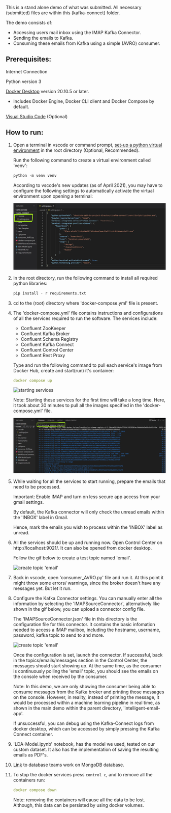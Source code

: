 This is a stand alone demo of what was submitted. All necessary (submitted) files are within this (kafka-connect) folder.

The demo consists of:
- Accessing users mail inbox using the IMAP Kafka Connector.
- Sending the emails to Kafka.
- Consuming these emails from Kafka using a simple (AVRO) consumer. 

## Prerequisites:

Internet Connection

Python version 3

[Docker Desktop](https://docs.docker.com/desktop/) version 20.10.5 or later.
  - Includes Docker Engine, Docker CLI client and Docker Compose by default.

[Visual Studio Code](https://code.visualstudio.com/download) (Optional)


## How to run:

1. Open a terminal in vscode or command prompt, [set-up a python virtual environment](https://realpython.com/lessons/creating-virtual-environment/) in the root directory (Optional, Recommended).

    Run the following command to create a virtual environment called 'venv':
    ```python
    python -m venv venv
    ```

    According to vscode's new updates (as of April 2021), you may have to configure the following settings to automatically activate the virtual environment upon opening a terminal:

    ![venv settings.json file](./Images/venv-settings.jpg)


2. In the root directory, run the following command to install all required python libraries:
    ```python
    pip install - r requirements.txt
    ```

3. cd to the (root) directory where 'docker-compose.yml' file is present. 

4. The 'docker-compose.yml' file contains instructions and configurations of all the services required to run the software. The services include:

    - Confluent ZooKeeper
    - Confluent Kafka Broker
    - Confluent Schema Registry
    - Confluent Kafka Connect
    - Confluent Control Center
    - Confluent Rest Proxy
 
    Type and run the following command to pull each service's image from Docker Hub, create and start(run) it's container:

    ```yaml
    docker compose up
    ```

    ![starting services](./Images/docker-compose-up.gif)

    Note: Starting these services for the first time will take a long time. Here, it took about 30 minutes to pull all the images specified in the 'docker-compose.yml' file.

    ![pulling images from docker hub](./Images/docker-build.jpg)

5.  While waiting for all the services to start running, prepare the emails that need to be processed. 

    Important: Enable IMAP and turn on less secure app access from your gmail settings.

    By default, the Kafka connector will only check the unread emails within the 'INBOX' label in Gmail. 
    
    Hence, mark the emails you wish to process within the 'INBOX' label as unread.

6. All the services should be up and running now. Open Control Center on http://localhost:9021/. It can also be opened from docker desktop.
 
    Follow the gif below to create a test topic named 'email'.

    ![create topic 'email'](./Images/create-topic.gif)


7. Back in vscode, open 'consumer_AVRO.py' file and run it. At this point it might throw some errors/ warnings, since the broker doesn't have any messages yet. But let it run.

8. Configure the Kafka Connector settings.
    You can manually enter all the information by selecting the 'IMAPSourceConnector', alternatively like shown in the gif below, you can upload a connector config file. 

    The 'IMAPSourceConnector.json' file in this directory is the configuration file for this connector. It contains the basic infomation needed to access a IMAP mailbox, including the hostname, username, password, kafka topic to send to and more.

    ![create topic 'email'](./Images/connector-config.gif)

    Once the configuration is set, launch the connector. If successful, back in the topics/emails/messages section in the Control Center, the messages should start showing up. At the same time, as the consumer is continuously polling the 'email' topic, you should see the emails on the console when received by the consumer.

    Note: In this demo, we are only showing the consumer being able to consume messages from the Kafka broker and printing those messages on the console. However, in reality, instead of printing the message, it would be processed within a machine learning pipeline in real time, as shown in the main demo within the parent directory, 'intelligent-email-app'.
    
    If unsuccessful, you can debug using the Kafka-Connect logs from docker desktop, which can be accessed by simply pressing the Kafka Connect container.

9.  'LDA-Model.ipynb' notebook, has the model we used, tested on our custom dataset. It also has the implementation of saving the resulting emails as PDF's. 

10. [Link](https://github.com/JackaBoss/SEGP-Email-Database-System/tree/mondoDB-version-of-kafka) to database teams work on MongoDB database.

11. To stop the docker services press ```control c```, and to remove all the containers run:
    ```yaml
    docker compose down
    ```
    Note: removing the containers will cause all the data to be lost. Although, this data can be persisted by using docker volumes.

